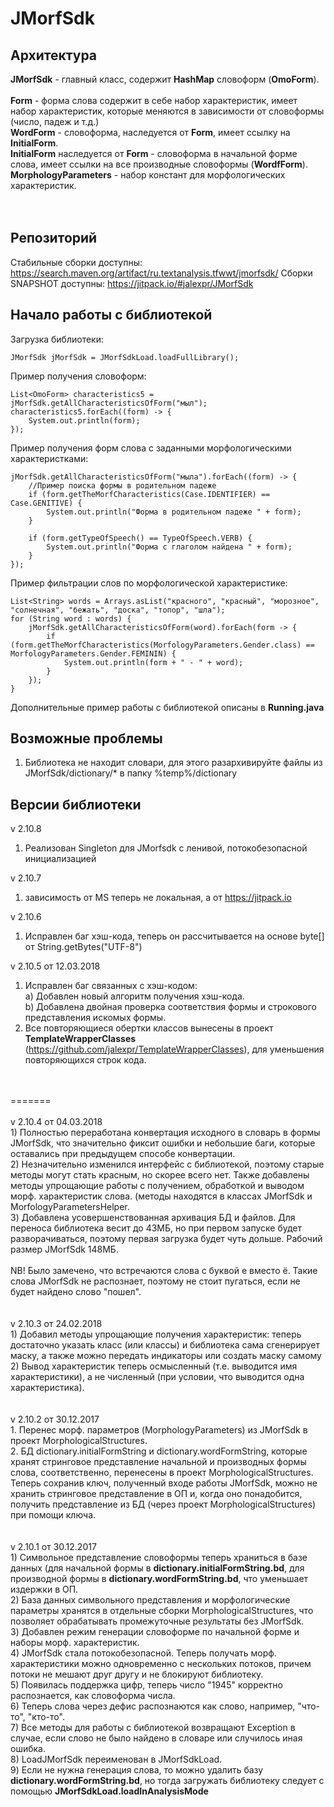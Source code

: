 # JMorfSdk<br>
## Архитектура

<b>JMorfSdk</b> - главный класс, содержит <b>HashMap</b> словоформ (<b>OmoForm</b>). <br>
<br>
<b>Form</b> - форма слова содержит в себе набор характеристик, имеет набор характеристик, которые меняются в зависимости от словоформы (число, падеж и т.д.) <br>
<b>WordForm</b> - словоформа, наследуется от <b>Form</b>, имеет ссылку на <b>InitialForm</b>. <br>
<b>InitialForm</b> наследуется от <b>Form</b> - словоформа в начальной форме слова, имеет ссылки на все производные словоформы (<b>WordfForm</b>). <br>
<b>MorphologyParameters</b> - набор констант для морфологических характеристик. <br>
<br>
<br>
## Репозиторий
Стабильные сборки доступны:
https://search.maven.org/artifact/ru.textanalysis.tfwwt/jmorfsdk/
Сборки SNAPSHOT доступны:
https://jitpack.io/#jalexpr/JMorfSdk

## Начало работы с библиотекой 

Загрузка библиотеки:
```
JMorfSdk jMorfSdk = JMorfSdkLoad.loadFullLibrary();
```
Пример получения словоформ:
```
List<OmoForm> characteristics5 = jMorfSdk.getAllCharacteristicsOfForm("мыл");
characteristics5.forEach((form) -> {
    System.out.println(form);
});
```
Пример получения форм слова с заданными морфологическими характеристками:
```
jMorfSdk.getAllCharacteristicsOfForm("мыла").forEach((form) -> {
    //Пример поиска формы в родительном падеже
    if (form.getTheMorfCharacteristics(Case.IDENTIFIER) == Case.GENITIVE) {
        System.out.println("Форма в родительном падеже " + form);
    }
    
    if (form.getTypeOfSpeech() == TypeOfSpeech.VERB) {
        System.out.println("Форма с глаголом найдена " + form);
    }
});
```
Пример фильтрации слов по морфологической характеристике:
```
List<String> words = Arrays.asList("красного", "красный", "морозное", "солнечная", "бежать", "доска", "топор", "шла");
for (String word : words) {
    jMorfSdk.getAllCharacteristicsOfForm(word).forEach(form -> {
        if (form.getTheMorfCharacteristics(MorfologyParameters.Gender.class) == MorfologyParameters.Gender.FEMININ) {
            System.out.println(form + " - " + word);
        }
    });
}
```

Дополнительные пример работы с библиотекой описаны в <b>Running.java</b> <br>

## Возможные проблемы<br>
1) Библиотека не находит словари, для этого разархивируйте файлы из JMorfSdk/dictionary/* в папку %temp%/dictionary

## Версии библиотеки
v 2.10.8
1) Реализован Singleton для JMorfsdk с ленивой, потокобезопасной инициализацией 

v 2.10.7
1) зависимость от MS теперь не локальная, а от https://jitpack.io

v 2.10.6
1) Исправлен баг хэш-кода, теперь он рассчитывается на основе byte[] от String.getBytes("UTF-8")

v 2.10.5 от 12.03.2018<br>
1) Исправлен баг связанных с хэш-кодом:<br>
  а) Добавлен новый алгоритм получения хэш-кода. <br>
  b) Добавлена двойная проверка соответствия формы и строкового представления искомых формы. <br>
2) Все повторяющиеся обертки классов вынесены в проект <b>TemplateWrapperClasses</b> (https://github.com/jalexpr/TemplateWrapperClasses), для уменьшения повторяющихся строк кода. <br>
<br>
<br>
=======<br>
<br>
v 2.10.4 от 04.03.2018<br>
1) Полностью переработана конвертация исходного в словарь в формы JMorfSdk, что значительно фиксит ошибки и небольшие баги, которые оставались при предыдущем способе конвертации.<br>
2) Незначительно изменился интерфейс с библиотекой, поэтому старые методы могут стать красным, но скорее всего нет. Также добавлены методы  упрощающие работы с получением, обработкой и выводом морф. характеристик слова. (методы находятся в классах JMorfSdk и MorfologyParametersHelper.<br>
3) Добавлена усовершенствованная архивация БД и файлов. Для переноса библиотека весит до 43МБ, но при первом запуске будет разворачиваться, поэтому первая загрузка будет чуть дольше. Рабочий размер JMorfSdk 148МБ.<br>
<br>
NB! Было замечено, что встречаются слова с буквой е вместо ё. Такие слова JMorfSdk не распознает, поэтому не стоит пугаться, если не будет найдено слово "пошел".<br>
<br>
<br>
v 2.10.3 от 24.02.2018 <br>
1) Добавил методы упрощающие получения характеристик: теперь достаточно указать класс (или классы) и библиотека сама сгенерирует маску, а также можно передать индикаторы или создать маску самому <br>
2) Вывод характеристик теперь осмысленный (т.е. выводится имя характеристики), а не численный (при условии, что выводится одна характеристика). <br>
<br>
<br>
v 2.10.2 от 30.12.2017 <br>
1. Перенес морф. параметров (MorphologyParameters) из JMorfSdk в проект MorphologicalStructures.<br>
2. БД dictionary.initialFormString и dictionary.wordFormString, которые хранят стринговое представление начальной и производных формы слова, соответственно, перенесены в проект  MorphologicalStructures. Теперь сохранив ключ, полученный входе работы JMorfSdk, можно не хранить стринговое представление в ОП и, когда оно понадобится, получить представление из БД (через проект MorphologicalStructures) при помощи ключа.<br>
<br>
<br>
v 2.10.1 от 30.12.2017 <br>
1) Символьное представление словоформы теперь храниться в базе данных (для начальной формы в <b>dictionary.initialFormString.bd</b>, для производной формы в <b>dictionary.wordFormString.bd</b>, что уменьшает издержки в ОП. <br>
2) База данных символьного представления и морфологические параметры хранятся в отдельные сборки MorphologicalStructures, что позволяет обрабатывать промежуточные результаты без JMorfSdk. <br>
3) Добавлен режим генерации словоформе по начальной форме и наборы морф. характеристик. <br>
4) JMorfSdk стала потокобезопасной. Теперь получать морф. характеристики можно одновременно с нескольких потоков, причем потоки не мешают друг другу и не блокируют библиотеку. <br>
5) Появилась поддержка цифр, теперь число "1945" корректно распознается, как словоформа числа. <br>
6) Теперь слова через дефис распознаются как слово, например, "что-то", "кто-то". <br>
7) Все методы для работы с библиотекой возвращают Exception в случае, если слово не было найдено в словаре или случилось иная ошибка. <br>
8) LoadJMorfSdk переименован в JMorfSdkLoad. <br>
9) Если не нужна генерация слова, то можно удалить базу <b>dictionary.wordFormString.bd</b>, но тогда загружать библиотеку следует с помощью <b>JMorfSdkLoad.loadInAnalysisMode</b> <br>
